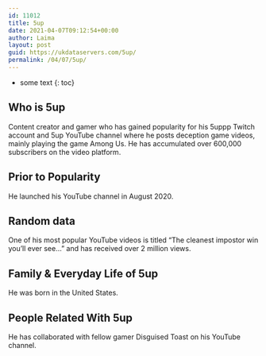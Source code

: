 ```yaml
---
id: 11012
title: 5up
date: 2021-04-07T09:12:54+00:00
author: Laima
layout: post
guid: https://ukdataservers.com/5up/
permalink: /04/07/5up/
---
```


* some text
{: toc}


## Who is 5up
                  
                  
                  
Content creator and gamer who has gained popularity for his 5uppp Twitch account and 5up YouTube channel where he posts deception game videos, mainly playing the game Among Us. He has accumulated over 600,000 subscribers on the video platform. 
                  
              
            
              
            
                
                
                
## Prior to Popularity
                  
                  
                  
He launched his YouTube channel in August 2020. 
                  
              
            
              
            
                
                
                
## Random data
                  
                  
                  
One of his most popular YouTube videos is titled &#8220;The cleanest impostor win you&#8217;ll ever see&#8230;&#8221; and has received over 2 million views.
                  
              
            
              
            
                
                
                
## Family & Everyday Life of 5up
                  
                  
                  
He was born in the United States. 
                  
              
            
              
            
                
                
                
## People Related With 5up
                  
                  
                  
He has collaborated with fellow gamer Disguised Toast on his YouTube channel. 
                  
              
            
              
            
                
              
            
              
              
            
            
              
            
          
          
          